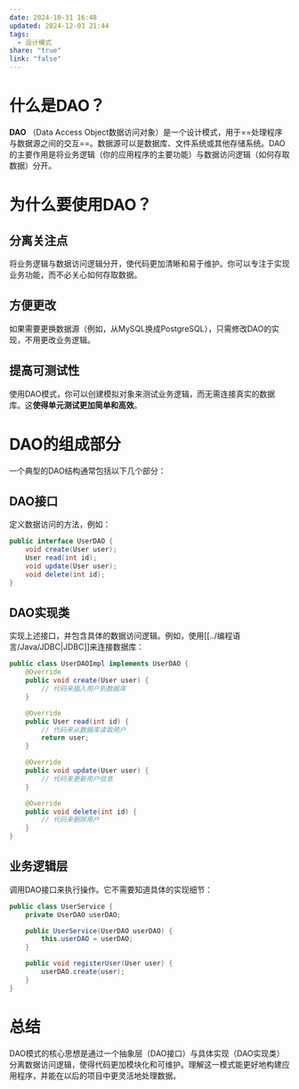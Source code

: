 ```yaml
---
date: 2024-10-31 16:48
updated: 2024-12-03 21:44
tags:
  - 设计模式
share: "true"
link: "false"
---
```


# 什么是DAO？

**DAO** （Data Access Object数据访问对象）是一个设计模式，用于==处理程序与数据源之间的交互==。数据源可以是数据库、文件系统或其他存储系统。DAO的主要作用是将业务逻辑（你的应用程序的主要功能）与数据访问逻辑（如何存取数据）分开。

# 为什么要使用DAO？

## 分离关注点

将业务逻辑与数据访问逻辑分开，使代码更加清晰和易于维护。你可以专注于实现业务功能，而不必关心如何存取数据。

## 方便更改

如果需要更换数据源（例如，从MySQL换成PostgreSQL），只需修改DAO的实现，不用更改业务逻辑。

## 提高可测试性

使用DAO模式，你可以创建模拟对象来测试业务逻辑，而无需连接真实的数据库。这**使得单元测试更加简单和高效**。

# DAO的组成部分

一个典型的DAO结构通常包括以下几个部分：

## DAO接口

定义数据访问的方法，例如：

```java
public interface UserDAO {
    void create(User user);
    User read(int id);
    void update(User user);
    void delete(int id);
}
```

## DAO实现类

实现上述接口，并包含具体的数据访问逻辑。例如，使用[[../编程语言/Java/JDBC|JDBC]]来连接数据库：

```java
public class UserDAOImpl implements UserDAO {
    @Override
    public void create(User user) {
        // 代码来插入用户到数据库
    }

    @Override
    public User read(int id) {
        // 代码来从数据库读取用户
        return user;
    }

    @Override
    public void update(User user) {
        // 代码来更新用户信息
    }

    @Override
    public void delete(int id) {
        // 代码来删除用户
    }
}
```

## 业务逻辑层

调用DAO接口来执行操作。它不需要知道具体的实现细节：

```java
public class UserService {
    private UserDAO userDAO;

    public UserService(UserDAO userDAO) {
        this.userDAO = userDAO;
    }

    public void registerUser(User user) {
        userDAO.create(user);
    }
}
```

# 总结

DAO模式的核心思想是通过一个抽象层（DAO接口）与具体实现（DAO实现类）分离数据访问逻辑，使得代码更加模块化和可维护。理解这一模式能更好地构建应用程序，并能在以后的项目中更灵活地处理数据。
